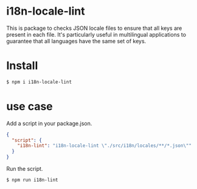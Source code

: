 # i18n-locale-lint

This is package to checks JSON locale files to ensure that all keys are present in each file. It's particularly useful in multilingual applications to guarantee that all languages have the same set of keys.

# Install

```bash
$ npm i i18n-locale-lint
```

# use case

Add a script in your package.json.

```json
{
  "script": {
    "i18n-lint": "i18n-locale-lint \"./src/i18n/locales/**/*.json\""
  }
}
```

Run the script.

```bash
$ npm run i18n-lint
```
